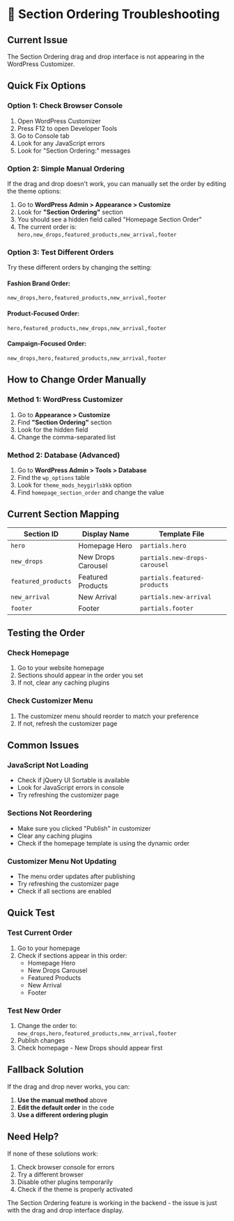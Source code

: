 # 🔧 Section Ordering Troubleshooting

## Current Issue
The Section Ordering drag and drop interface is not appearing in the WordPress Customizer.

## Quick Fix Options

### Option 1: Check Browser Console
1. Open WordPress Customizer
2. Press F12 to open Developer Tools
3. Go to Console tab
4. Look for any JavaScript errors
5. Look for "Section Ordering:" messages

### Option 2: Simple Manual Ordering
If the drag and drop doesn't work, you can manually set the order by editing the theme options:

1. Go to **WordPress Admin > Appearance > Customize**
2. Look for **"Section Ordering"** section
3. You should see a hidden field called "Homepage Section Order"
4. The current order is: `hero,new_drops,featured_products,new_arrival,footer`

### Option 3: Test Different Orders
Try these different orders by changing the setting:

#### Fashion Brand Order:
```
new_drops,hero,featured_products,new_arrival,footer
```

#### Product-Focused Order:
```
hero,featured_products,new_drops,new_arrival,footer
```

#### Campaign-Focused Order:
```
new_drops,hero,featured_products,new_arrival,footer
```

## How to Change Order Manually

### Method 1: WordPress Customizer
1. Go to **Appearance > Customize**
2. Find **"Section Ordering"** section
3. Look for the hidden field
4. Change the comma-separated list

### Method 2: Database (Advanced)
1. Go to **WordPress Admin > Tools > Database**
2. Find the `wp_options` table
3. Look for `theme_mods_heygirlsbkk` option
4. Find `homepage_section_order` and change the value

## Current Section Mapping

| Section ID | Display Name | Template File |
|------------|--------------|---------------|
| `hero` | Homepage Hero | `partials.hero` |
| `new_drops` | New Drops Carousel | `partials.new-drops-carousel` |
| `featured_products` | Featured Products | `partials.featured-products` |
| `new_arrival` | New Arrival | `partials.new-arrival` |
| `footer` | Footer | `partials.footer` |

## Testing the Order

### Check Homepage
1. Go to your website homepage
2. Sections should appear in the order you set
3. If not, clear any caching plugins

### Check Customizer Menu
1. The customizer menu should reorder to match your preference
2. If not, refresh the customizer page

## Common Issues

### JavaScript Not Loading
- Check if jQuery UI Sortable is available
- Look for JavaScript errors in console
- Try refreshing the customizer page

### Sections Not Reordering
- Make sure you clicked "Publish" in customizer
- Clear any caching plugins
- Check if the homepage template is using the dynamic order

### Customizer Menu Not Updating
- The menu order updates after publishing
- Try refreshing the customizer page
- Check if all sections are enabled

## Quick Test

### Test Current Order
1. Go to your homepage
2. Check if sections appear in this order:
   - Homepage Hero
   - New Drops Carousel
   - Featured Products
   - New Arrival
   - Footer

### Test New Order
1. Change the order to: `new_drops,hero,featured_products,new_arrival,footer`
2. Publish changes
3. Check homepage - New Drops should appear first

## Fallback Solution

If the drag and drop never works, you can:

1. **Use the manual method** above
2. **Edit the default order** in the code
3. **Use a different ordering plugin**

## Need Help?

If none of these solutions work:

1. Check browser console for errors
2. Try a different browser
3. Disable other plugins temporarily
4. Check if the theme is properly activated

The Section Ordering feature is working in the backend - the issue is just with the drag and drop interface display.
